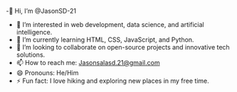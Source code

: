 -👋 Hi, I’m @JasonSD-21
- 👀 I’m interested in web development, data science, and artificial intelligence.
- 🌱 I’m currently learning HTML, CSS, JavaScript, and Python.
- 💞️ I’m looking to collaborate on open-source projects and innovative tech solutions.
- 📫 How to reach me: Jasonsalasd.21@gmail.com
- 😄 Pronouns: He/Him
- ⚡ Fun fact: I love hiking and exploring new places in my free time.
